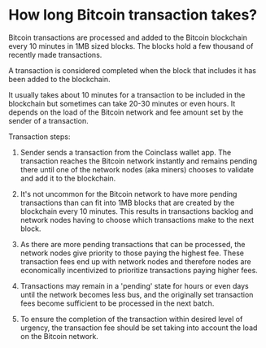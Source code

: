 # How long Bitcoin transaction takes?

Bitcoin transactions are processed and added to the Bitcoin blockchain every 10 minutes in 1MB sized blocks. The blocks hold a few thousand of recently made transactions.

A transaction is considered completed when the block that includes it has been added to the blockchain.

It usually takes about 10 minutes for a transaction to be included in the blockchain but sometimes can take 20-30 minutes or even hours. It depends on the load of the Bitcoin network and fee amount set by the sender of a transaction.

Transaction steps:

1. Sender sends a transaction from the Coinclass wallet app. The transaction reaches the Bitcoin network instantly and remains pending there until one of the network nodes (aka miners) chooses to validate and add it to the blockchain.

2. It's not uncommon for the Bitcoin network to have more pending transactions than can fit into 1MB blocks that are created by the blockchain every 10 minutes. This results in transactions backlog and network nodes having to choose which transactions make to the next block.

3. As there are more pending transactions that can be processed, the network nodes give priority to those paying the highest fee. These transaction fees end up with network nodes and therefore nodes are economically incentivized to prioritize transactions paying higher fees.

4. Transactions may remain in a 'pending' state for hours or even days until the network becomes less bus, and the originally set transaction fees become sufficient to be processed in the next batch.

5. To ensure the completion of the transaction within desired level of urgency, the transaction fee should be set taking into account the load on the Bitcoin network.


